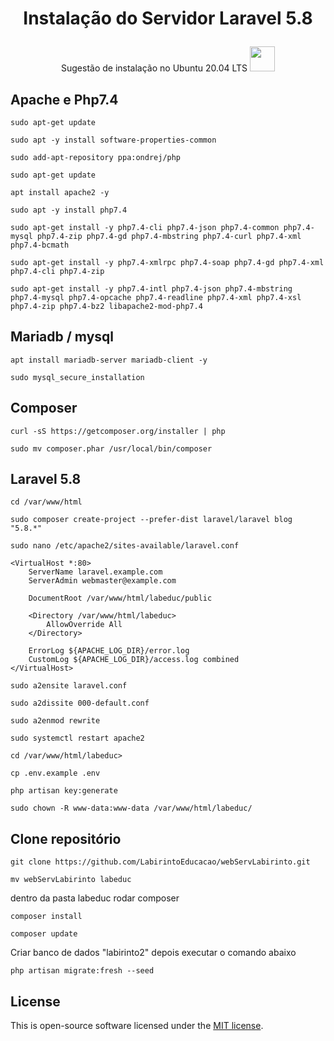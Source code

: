 
<h1><p align="center">Instalação do Servidor Laravel <b>5.8</b></p></h1>
<p align="center">Sugestão de instalação no Ubuntu 20.04 LTS
<img src="https://dhx0ny5rxatah.cloudfront.net/lightsail-assets-Prod/ubuntu-d2a08053183d05a1629719331b152a44.png" width=40 height=40></p>


## Apache e Php7.4

```
sudo apt-get update
```
```
sudo apt -y install software-properties-common
```
```
sudo add-apt-repository ppa:ondrej/php
```
```
sudo apt-get update
```
```
apt install apache2 -y
```
```
sudo apt -y install php7.4
```
```
sudo apt-get install -y php7.4-cli php7.4-json php7.4-common php7.4-mysql php7.4-zip php7.4-gd php7.4-mbstring php7.4-curl php7.4-xml php7.4-bcmath
```
```
sudo apt-get install -y php7.4-xmlrpc php7.4-soap php7.4-gd php7.4-xml php7.4-cli php7.4-zip 
```
```
sudo apt-get install -y php7.4-intl php7.4-json php7.4-mbstring php7.4-mysql php7.4-opcache php7.4-readline php7.4-xml php7.4-xsl php7.4-zip php7.4-bz2 libapache2-mod-php7.4

```


## Mariadb / mysql

```
apt install mariadb-server mariadb-client -y
```
```
sudo mysql_secure_installation 
```

## Composer
```
curl -sS https://getcomposer.org/installer | php 
```
```
sudo mv composer.phar /usr/local/bin/composer 
```

## Laravel 5.8

```
cd /var/www/html 
```
```
sudo composer create-project --prefer-dist laravel/laravel blog "5.8.*"
```
```
sudo nano /etc/apache2/sites-available/laravel.conf 
```
```
<VirtualHost *:80>
    ServerName laravel.example.com
    ServerAdmin webmaster@example.com

    DocumentRoot /var/www/html/labeduc/public

    <Directory /var/www/html/labeduc>
        AllowOverride All
    </Directory>

    ErrorLog ${APACHE_LOG_DIR}/error.log
    CustomLog ${APACHE_LOG_DIR}/access.log combined
</VirtualHost>
```
```
sudo a2ensite laravel.conf
```
```
sudo a2dissite 000-default.conf 
```
```
sudo a2enmod rewrite 
```
```
sudo systemctl restart apache2 
```
```
cd /var/www/html/labeduc>
```
```
cp .env.example .env
```
```
php artisan key:generate
```
```
sudo chown -R www-data:www-data /var/www/html/labeduc/
```

## Clone repositório

```
git clone https://github.com/LabirintoEducacao/webServLabirinto.git
```
```
mv webServLabirinto labeduc
```
dentro da pasta labeduc rodar composer
```
composer install
```
```
composer update
```
Criar banco de dados "labirinto2" depois executar o comando abaixo
```
php artisan migrate:fresh --seed
```

## License

This is open-source software licensed under the [MIT license](https://opensource.org/licenses/MIT).
